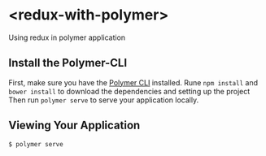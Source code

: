 # \<redux-with-polymer\>

Using redux in polymer application 

## Install the Polymer-CLI

First, make sure you have the [Polymer CLI](https://www.npmjs.com/package/polymer-cli) installed. 
Rune `npm install` and `bower install` to download the dependencies and setting up the project
Then run `polymer serve` to serve your application locally.

## Viewing Your Application

```
$ polymer serve
```
